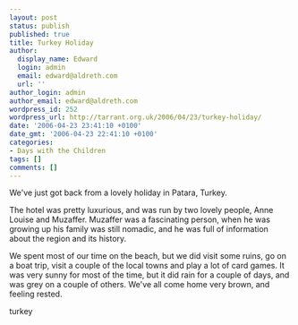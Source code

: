 ```yaml
---
layout: post
status: publish
published: true
title: Turkey Holiday
author:
  display_name: Edward
  login: admin
  email: edward@aldreth.com
  url: ''
author_login: admin
author_email: edward@aldreth.com
wordpress_id: 252
wordpress_url: http://tarrant.org.uk/2006/04/23/turkey-holiday/
date: '2006-04-23 23:41:10 +0100'
date_gmt: '2006-04-23 22:41:10 +0100'
categories:
- Days with the Children
tags: []
comments: []
---
```


We\'ve just got back from a lovely holiday in Patara, Turkey.

The hotel was pretty luxurious, and was run by two lovely people, Anne
Louise and Muzaffer. Muzaffer was a fascinating person, when he was
growing up his family was still nomadic, and he was full of information
about the region and its history.

We spent most of our time on the beach, but we did visit some ruins, go
on a boat trip, visit a couple of the local towns and play a lot of card
games. It was very sunny for most of the time, but it did rain for a
couple of days, and was grey on a couple of others. We\'ve all come home
very brown, and feeling rested.

<wpg2>turkey</wpg2>

